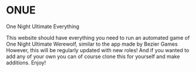 # ONUE
One Night Ultimate Everything

This website should have everything you need to run an automated game of One Night Ultimate Werewolf, similar to the app made by Bezier Games
However, this will be regularly updated with new roles! And if you wanted to add any of your own you can of course clone this for yourself and make additions. Enjoy!
